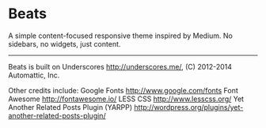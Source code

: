 Beats
===

A simple content-focused responsive theme inspired by Medium. No sidebars, no widgets, just content.

----

Beats is built on Underscores http://underscores.me/, (C) 2012-2014 Automattic, Inc.

Other credits include:
Google Fonts http://www.google.com/fonts
Font Awesome http://fontawesome.io/
LESS CSS http://www.lesscss.org/
Yet Another Related Posts Plugin (YARPP) http://wordpress.org/plugins/yet-another-related-posts-plugin/